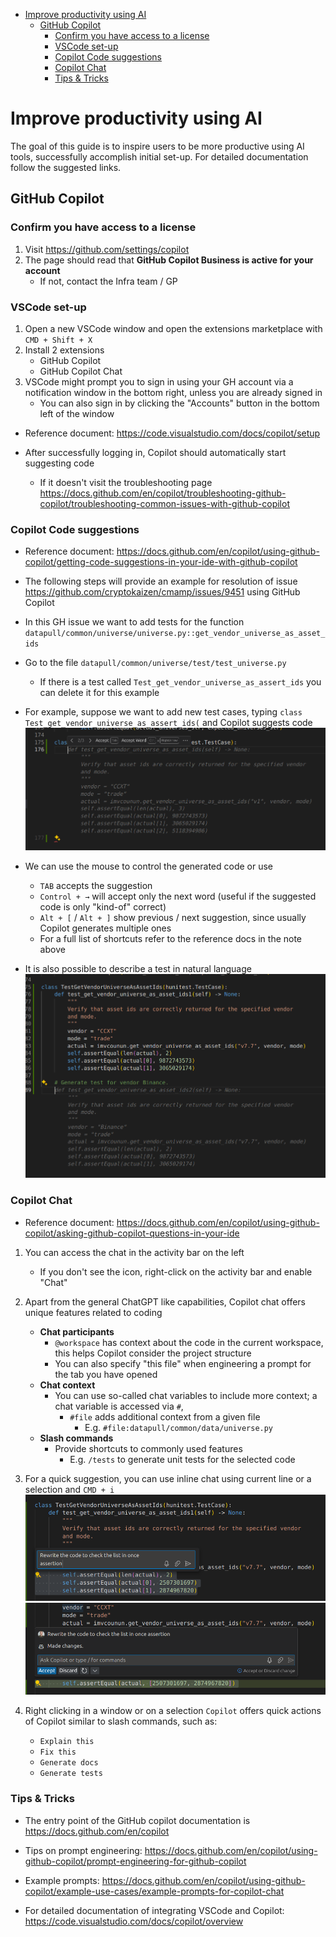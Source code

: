 

<!-- toc -->

- [Improve productivity using AI](#improve-productivity-using-ai)
  * [GitHub Copilot](#github-copilot)
    + [Confirm you have access to a license](#confirm-you-have-access-to-a-license)
    + [VSCode set-up](#vscode-set-up)
    + [Copilot Code suggestions](#copilot-code-suggestions)
    + [Copilot Chat](#copilot-chat)
    + [Tips & Tricks](#tips--tricks)

<!-- tocstop -->

# Improve productivity using AI

The goal of this guide is to inspire users to be more productive using AI tools,
successfully accomplish initial set-up. For detailed documentation follow the
suggested links.

## GitHub Copilot

### Confirm you have access to a license

1. Visit https://github.com/settings/copilot
2. The page should read that **GitHub Copilot Business is active for your
   account**
   - If not, contact the Infra team / GP

### VSCode set-up

1. Open a new VSCode window and open the extensions marketplace with
   `CMD + Shift + X`
2. Install 2 extensions
   - GitHub Copilot
   - GitHub Copilot Chat
3. VSCode might prompt you to sign in using your GH account via a notification
   window in the bottom right, unless you are already signed in
   - You can also sign in by clicking the "Accounts" button in the bottom left
     of the window

- Reference document: https://code.visualstudio.com/docs/copilot/setup

- After successfully logging in, Copilot should automatically start suggesting
  code
  - If it doesn't visit the troubleshooting page
    https://docs.github.com/en/copilot/troubleshooting-github-copilot/troubleshooting-common-issues-with-github-copilot

### Copilot Code suggestions

- Reference document:
  https://docs.github.com/en/copilot/using-github-copilot/getting-code-suggestions-in-your-ide-with-github-copilot

- The following steps will provide an example for resolution of issue
  https://github.com/cryptokaizen/cmamp/issues/9451 using GitHub Copilot
- In this GH issue we want to add tests for the function
  `datapull/common/universe/universe.py::get_vendor_universe_as_asset_ids`
- Go to the file `datapull/common/universe/test/test_universe.py`
  - If there is a test called `Test_get_vendor_universe_as_assert_ids` you can
    delete it for this example

- For example, suppose we want to add new test cases, typing
  `class Test_get_vendor_universe_as_assert_ids(` and Copilot suggests code
  <img src="figs/improve_productivity_using_ai/image1.png" style="" />

- We can use the mouse to control the generated code or use
  - `TAB` accepts the suggestion
  - `Control + →` will accept only the next word (useful if the suggested code
    is only "kind-of" correct)
  - `Alt + [` / `Alt + ]` show previous / next suggestion, since usually Copilot
    generates multiple ones
  - For a full list of shortcuts refer to the reference docs in the note above

- It is also possible to describe a test in natural language
  <img src="figs/improve_productivity_using_ai/image2.png" style="" />

### Copilot Chat

- Reference document:
  https://docs.github.com/en/copilot/using-github-copilot/asking-github-copilot-questions-in-your-ide

1. You can access the chat in the activity bar on the left
   - If you don't see the icon, right-click on the activity bar and enable
     "Chat"

2. Apart from the general ChatGPT like capabilities, Copilot chat offers unique
   features related to coding
   - **Chat participants**
     - `@workspace` has context about the code in the current workspace, this
       helps Copilot consider the project structure
     - You can also specify "this file" when engineering a prompt for the tab
       you have opened
   - **Chat context**
     - You can use so-called chat variables to include more context; a chat
       variable is accessed via `#`,
       - `#file` adds additional context from a given file
         - E.g. `#file:datapull/common/data/universe.py`
   - **Slash commands**
     - Provide shortcuts to commonly used features
       - E.g. `/tests` to generate unit tests for the selected code

3. For a quick suggestion, you can use inline chat using current line or a
   selection and `CMD + i`
   <img src="figs/improve_productivity_using_ai/image3.png" style="" />
   <img src="figs/improve_productivity_using_ai/image4.png" style="" />

4. Right clicking in a window or on a selection `Copilot` offers quick actions
   of Copilot similar to slash commands, such as:
   - `Explain this`
   - `Fix this`
   - `Generate docs`
   - `Generate tests`

### Tips & Tricks

- The entry point of the GitHub copilot documentation is
  https://docs.github.com/en/copilot
- Tips on prompt engineering:
  https://docs.github.com/en/copilot/using-github-copilot/prompt-engineering-for-github-copilot
- Example prompts:
  https://docs.github.com/en/copilot/using-github-copilot/example-use-cases/example-prompts-for-copilot-chat

- For detailed documentation of integrating VSCode and Copilot:
  https://code.visualstudio.com/docs/copilot/overview
